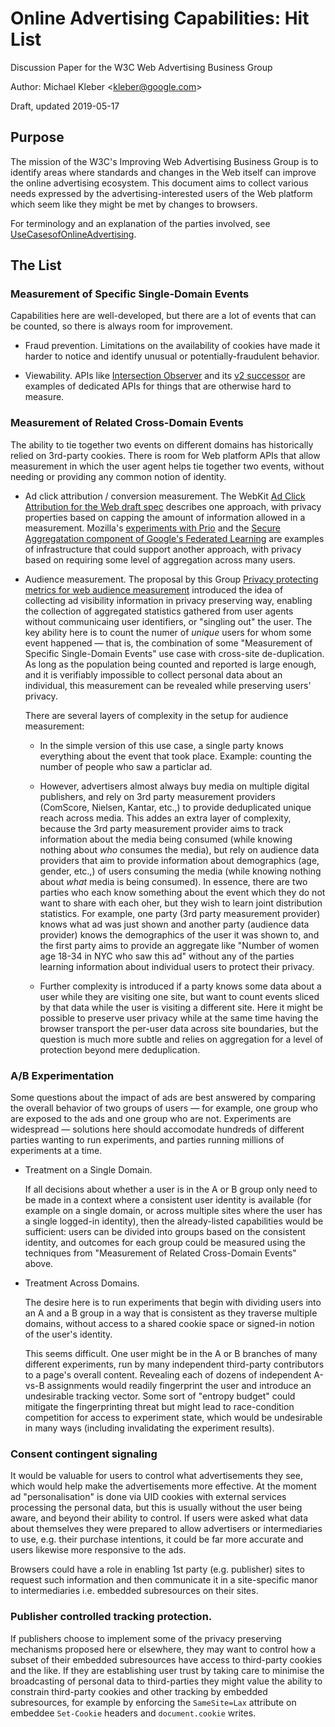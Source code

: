 # Online Advertising Capabilities: Hit List

Discussion Paper for the
W3C Web Advertising Business Group

Author: Michael Kleber <[kleber@google.com](mailto:kleber@google.com)\>

Draft, updated 2019-05-17

## Purpose

The mission of the W3C's Improving Web Advertising Business Group is to identify areas where standards and changes in the Web itself can improve the online advertising ecosystem.  This document aims to collect various needs expressed by the advertising-interested users of the Web platform which seem like they might be met by changes to browsers.

For terminology and an explanation of the parties involved, see [UseCasesofOnlineAdvertising](UseCasesofOnlineAdvertising.md).

## The List

### Measurement of Specific Single-Domain Events

Capabilities here are well-developed, but there are a lot of events that can be counted, so there is always room for improvement.

* Fraud prevention.  Limitations on the availability of cookies have made it harder to notice and identify unusual or potentially-fraudulent behavior.

* Viewability.  APIs like [Intersection Observer](https://developer.mozilla.org/en-US/docs/Web/API/Intersection_Observer_API) and its [v2 successor](https://developers.google.com/web/updates/2019/02/intersectionobserver-v2) are examples of dedicated APIs for things that are otherwise hard to measure.

### Measurement of Related Cross-Domain Events

The ability to tie together two events on different domains has historically relied on 3rd-party cookies.  There is room for Web platform APIs that allow measurement in which the user agent helps tie together two events, without needing or providing any common notion of identity.

* Ad click attribution / conversion measurement.  The WebKit [Ad Click Attribution for the Web draft spec](https://trac.webkit.org/wiki/ad-click-attribution-draft-spec) describes one approach, with privacy properties based on capping the amount of information allowed in a measurement.  Mozilla's [experiments with Prio](https://hacks.mozilla.org/2018/10/testing-privacy-preserving-telemetry-with-prio/) and the [Secure Aggregatation component of Google's Federated Learning](https://federated.withgoogle.com/) are examples of infrastructure that could support another approach, with privacy based on requiring some level of aggregation across many users.

* Audience measurement.  The proposal by this Group [Privacy protecting metrics for web audience measurement](https://github.com/w3c/web-advertising/blob/master/admetrics.md) introduced the idea of collecting ad visibility information in privacy preserving way, enabling the collection of aggregated statistics gathered from user agents without communicaing user identifiers, or "singling out" the user. The key ability here is to count the numer of _unique_ users for whom some event happened — that is, the combination of some "Measurement of Specific Single-Domain Events" use case with cross-site de-duplication.  As long as the population being counted and reported is large enough, and it is verifiably impossible to collect personal data about an individual, this measurement can be revealed while preserving users' privacy.

  There are several layers of complexity in the setup for audience measurement:
  
  - In the simple version of this use case, a single party knows everything about the event that took place.  Example: counting the number of people who saw a particlar ad. 
  
  - However, advertisers almost always buy media on multiple digital publishers, and rely on 3rd party measurement providers (ComScore, Nielsen, Kantar, etc.,) to provide deduplicated unique reach across media. This addes an extra layer of complexity, because the 3rd party measurement provider aims to track information about the media being consumed (while knowing nothing about _who_ consumes the media), but rely on audience data providers that aim to provide information about demographics (age, gender, etc.,) of users consuming the media (while knowing nothing about _what_ media is being consumed). In essence, there are two parties who each know something about the event which they do not want to share with each oher, but they wish to learn joint distribution statistics.  For example, one party (3rd party measurement provider) knows what ad was just shown and another party (audience data provider) knows the demographics of the user it was shown to, and the first party aims to provide an aggregate like "Number of women age 18-34 in NYC who saw this ad" without any of the parties learning information about individual users to protect their privacy.
  
  - Further complexity is introduced if a party knows some data about a user while they are visiting one site, but want to count events sliced by that data while the user is visiting a different site.  Here it might be possible to preserve user privacy while at the same time having the browser transport the per-user data across site boundaries, but the question is much more subtle and relies on aggregation for a level of protection beyond mere deduplication.

### A/B Experimentation

Some questions about the impact of ads are best answered by comparing the overall behavior of two groups of users — for example, one group who are exposed to the ads and one group who are not.  Experiments are widespread — solutions here should accomodate hundreds of different parties wanting to run experiments, and parties running millions of experiments at a time.

* Treatment on a Single Domain.

  If all decisions about whether a user is in the A or B group only need to be made in a context where a consistent user identity is available (for example on a single domain, or across multiple sites where the user has a single logged-in identity), then the already-listed capabilities would be sufficient: users can be divided into groups based on the consistent identity, and outcomes for each group could be measured using the techniques from "Measurement of Related Cross-Domain Events" above.

* Treatment Across Domains.

  The desire here is to run experiments that begin with dividing users into an A and a B group in a way that is consistent as they traverse multiple domains, without access to a shared cookie space or signed-in notion of the user's identity.

  This seems difficult.  One user might be in the A or B branches of many different experiments, run by many independent third-party contributors to a page's overall content.  Revealing each of dozens of independent A-vs-B assignments would readily fingerprint the user and introduce an undesirable tracking vector.   Some sort of "entropy budget" could mitigate the fingerprinting threat but might lead to race-condition competition for access to experiment state, which would be undesirable in many ways (including invalidating the experiment results).

### Consent contingent signaling

It would be valuable for users to control what advertisements they see, 
which would help make the advertisements more effective. 
At the moment ad "personalisation" is done via UID cookies with external services processing the personal data,
but this is usually without the user being aware, and beyond their ability to control.
If users were asked what data about themselves they were prepared to allow advertisers or intermediaries to use, e.g. their purchase intentions, 
it could be far more accurate and users likewise more responsive to the ads.

Browsers could have a role in enabling 1st party (e.g. publisher) sites to request such information and then communicate it in a
site-specific manor to intermediaries i.e. embedded subresources on their sites.

### Publisher controlled tracking protection.

If publishers choose to implement some of the privacy preserving mechanisms proposed here or elsewhere, they
may want to control how a subset of their embedded subresources have access to third-party cookies and the like.
If they are establishing user trust by taking care to minimise the broadcasting of personal data to third-parties they might value the ability
to constrain third-party cookies and other tracking by embedded subresources, for example
by enforcing the `SameSite=Lax` attribute on embeddee `Set-Cookie` headers and `document.cookie` writes. 
